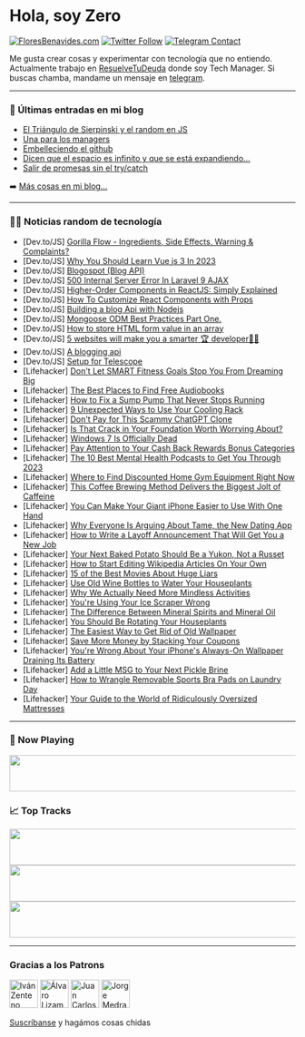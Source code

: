 # Hola, soy Zero

[![FloresBenavides.com](https://img.shields.io/website?down_message=oops&label=MiBlog&style=for-the-badge&up_message=online&url=https%3A%2F%2Ffloresbenavides.com)](https://floresbenavides.com) [![Twitter Follow](https://img.shields.io/twitter/follow/ZeroDragon?color=%231DA1F2&label=Follow&logo=twitter&logoColor=ffffff&style=for-the-badge)](https://twitter.com/zerodragon) [![Telegram Contact](https://img.shields.io/badge/escr%C3%ADbeme-ZeroDragon-%2326A5E4?style=for-the-badge&logo=telegram)](https://t.me/zerodragon)

Me gusta crear cosas y experimentar con tecnología que no entiendo.
Actualmente trabajo en [ResuelveTuDeuda](http://github.com/resuelve) donde soy Tech Manager.
Si buscas chamba, mandame un mensaje en [telegram](https://t.me/zerodragon).

---

### 📕 Últimas entradas en mi blog
<!-- BLOG-POST-LIST:START -->
- [El Triángulo de Sierpinski y el random en JS](https://floresbenavides.com/el-triangulo-de-sierpinski-y-el-random-en-js/)
- [Una para los managers](https://floresbenavides.com/una-para-los-managers/)
- [Embelleciendo el github](https://floresbenavides.com/embelleciendo-el-github/)
- [Dicen que el espacio es infinito y que se está expandiendo…](https://floresbenavides.com/dicen-que-el-espacio-es-infinito-y-que-se-esta-expandiendo/)
- [Salir de promesas sin el try/catch](https://floresbenavides.com/salir-de-promesas-sin-el-try-catch/)
<!-- BLOG-POST-LIST:END -->

➡️ [Más cosas en mi blog...](https://floresbenavides.com)

---

### 👨‍💻 Noticias random de tecnología
<!-- TECH-POSTS:START -->
- [Dev.to/JS] [Gorilla Flow - Ingredients, Side Effects, Warning &amp; Complaints?](https://dev.to/gorillaflow2/gorilla-flow-ingredients-side-effects-warning-complaints-1jdb)
- [Dev.to/JS] [Why You Should Learn Vue js 3 In 2023](https://dev.to/shoyeb001/why-you-should-learn-vue-js-3-in-2023-e46)
- [Dev.to/JS] [Blogospot &lpar;Blog API&rpar;](https://dev.to/samuelume/blogospot-blog-api-3ai2)
- [Dev.to/JS] [500 Internal Server Error In Laravel 9 AJAX](https://dev.to/techsolutionstuff/500-internal-server-error-in-laravel-9-ajax-32hk)
- [Dev.to/JS] [Higher-Order Components in ReactJS: Simply Explained](https://dev.to/hy_piyush/higher-order-components-in-reactjs-simply-explained-3k00)
- [Dev.to/JS] [How To Customize React Components with Props](https://dev.to/rahxuls/how-to-customize-react-components-with-props-knj)
- [Dev.to/JS] [Building a blog Api with Nodejs](https://dev.to/omotega/building-a-blog-api-with-nodejs-18pb)
- [Dev.to/JS] [Mongoose ODM Best Practices Part One.](https://dev.to/elhamnajeebullah/mongoose-odm-best-practices-part-one-e6e)
- [Dev.to/JS] [How to store HTML form value in an array](https://dev.to/awaisalwaisy/how-to-store-html-form-value-in-an-array-5pf)
- [Dev.to/JS] [5 websites will make you a smarter 🏆 developer👩‍💻](https://dev.to/mahmoudessam/5-websites-will-make-you-a-smarter-developer-2jld)
- [Dev.to/JS] [A blogging api](https://dev.to/temitopeagbaje/a-blogging-api-30ni)
- [Dev.to/JS] [Setup for Telescope](https://dev.to/cychu42/setup-for-telescope-6nk)
- [Lifehacker] [Don&#39;t Let SMART Fitness Goals Stop You From Dreaming Big](https://lifehacker.com/dont-let-smart-fitness-goals-stop-you-from-dreaming-big-1849966615)
- [Lifehacker] [The Best Places to Find Free Audiobooks](https://lifehacker.com/the-best-places-to-find-free-audiobooks-1849966393)
- [Lifehacker] [How to Fix a Sump Pump That Never Stops Running](https://lifehacker.com/how-to-fix-a-sump-pump-that-never-stops-running-1849965685)
- [Lifehacker] [9 Unexpected Ways to Use Your Cooling Rack](https://lifehacker.com/9-unexpected-ways-to-use-your-cooling-rack-1849966446)
- [Lifehacker] [Don&#39;t Pay for This Scammy ChatGPT Clone](https://lifehacker.com/dont-pay-for-this-scammy-chatgpt-clone-1849965653)
- [Lifehacker] [Is That Crack in Your Foundation Worth Worrying About?](https://lifehacker.com/is-that-crack-in-your-foundation-worth-worrying-about-1849964611)
- [Lifehacker] [Windows 7 Is Officially Dead](https://lifehacker.com/windows-7-is-officially-dead-1849966248)
- [Lifehacker] [Pay Attention to Your Cash Back Rewards Bonus Categories](https://lifehacker.com/pay-attention-to-your-cash-back-rewards-bonus-categorie-1849965980)
- [Lifehacker] [The 10 Best Mental Health Podcasts to Get You Through 2023](https://lifehacker.com/the-10-best-mental-health-podcasts-to-get-you-through-2-1849932046)
- [Lifehacker] [Where to Find Discounted Home Gym Equipment Right Now](https://lifehacker.com/where-to-find-discounted-home-gym-equipment-right-now-1849961075)
- [Lifehacker] [This Coffee Brewing Method Delivers the Biggest Jolt of Caffeine](https://lifehacker.com/this-coffee-brewing-method-delivers-the-biggest-jolt-of-1849964718)
- [Lifehacker] [You Can Make Your Giant iPhone Easier to Use With One Hand](https://lifehacker.com/you-can-make-your-giant-iphone-easier-to-use-with-one-h-1849964552)
- [Lifehacker] [Why Everyone Is Arguing About Tame, the New Dating App](https://lifehacker.com/why-everyone-is-arguing-about-tame-the-new-dating-app-1849964508)
- [Lifehacker] [How to Write a Layoff Announcement That Will Get You a New Job](https://lifehacker.com/how-to-write-a-layoff-announcement-that-will-get-you-a-1849964234)
- [Lifehacker] [Your Next Baked Potato Should Be a Yukon, Not a Russet](https://lifehacker.com/your-next-baked-potato-should-be-a-yukon-not-a-russet-1849961269)
- [Lifehacker] [How to Start Editing Wikipedia Articles On Your Own](https://lifehacker.com/how-to-start-editing-wikipedia-articles-on-your-own-1849963125)
- [Lifehacker] [15 of the Best Movies About Huge Liars](https://lifehacker.com/15-of-the-best-movies-about-huge-liars-1849953754)
- [Lifehacker] [Use Old Wine Bottles to Water Your Houseplants](https://lifehacker.com/use-old-wine-bottles-to-water-your-houseplants-1849960542)
- [Lifehacker] [Why We Actually Need More Mindless Activities](https://lifehacker.com/why-we-actually-need-more-mindless-activities-1849958757)
- [Lifehacker] [You&#39;re Using Your Ice Scraper Wrong](https://lifehacker.com/youre-using-your-ice-scraper-wrong-1849960175)
- [Lifehacker] [The Difference Between Mineral Spirits and Mineral Oil](https://lifehacker.com/the-difference-between-mineral-spirits-and-mineral-oil-1849958009)
- [Lifehacker] [You Should Be Rotating Your Houseplants](https://lifehacker.com/you-should-be-rotating-your-houseplants-1849958014)
- [Lifehacker] [The Easiest Way to Get Rid of Old Wallpaper](https://lifehacker.com/the-easiest-way-to-get-rid-of-old-wallpaper-1849958038)
- [Lifehacker] [Save More Money by Stacking Your Coupons](https://lifehacker.com/save-more-money-by-stacking-your-coupons-1849958093)
- [Lifehacker] [You&#39;re Wrong About Your iPhone&#39;s Always-On Wallpaper Draining Its Battery](https://lifehacker.com/youre-wrong-about-your-iphones-always-on-wallpaper-drai-1849958965)
- [Lifehacker] [Add a Little MSG to Your Next Pickle Brine](https://lifehacker.com/add-a-little-msg-to-your-next-pickle-brine-1849959556)
- [Lifehacker] [How to Wrangle Removable Sports Bra Pads on Laundry Day](https://lifehacker.com/how-to-wrangle-removable-sports-bra-pads-on-laundry-day-1849959864)
- [Lifehacker] [Your Guide to the World of Ridiculously Oversized Mattresses](https://lifehacker.com/your-guide-to-ridiculously-oversize-mattresses-1849959167)<!-- TECH-POSTS:END -->

---

### 🎵 Now Playing
<a href="https://spotify-now-playing-dun.vercel.app/now-playing?open"><img src="https://spotify-now-playing-dun.vercel.app/now-playing" width="540" height="64"></a>

### 📈 Top Tracks
<a href="https://spotify-now-playing-dun.vercel.app/top-tracks?i=1&open"><img src="https://spotify-now-playing-dun.vercel.app/top-tracks?i=1" width="540" height="64"></a>
<a href="https://spotify-now-playing-dun.vercel.app/top-tracks?i=2&open"><img src="https://spotify-now-playing-dun.vercel.app/top-tracks?i=2" width="540" height="64"></a>
<a href="https://spotify-now-playing-dun.vercel.app/top-tracks?i=3&open"><img src="https://spotify-now-playing-dun.vercel.app/top-tracks?i=3" width="540" height="64"></a>

---

### Gracias a los Patrons
[<img src="https://avatars.githubusercontent.com/u/243380?v=4" alt="Iván Zenteno" width="50px">](https://github.com/k001) [<img src="https://avatars.githubusercontent.com/u/19955639?v=4" alt="Álvaro Lizama" width="50px">](https://github.com/alvarolizama) [<img src="https://avatars.githubusercontent.com/u/2718753?v=4" alt="Juan Carlos Ruiz" width="50px">](https://github.com/JuanCrg90) [<img src="https://avatars.githubusercontent.com/u/37025?v=4" alt="Jorge Medrano" width="50px">](https://github.com/h1pp1e) 

[Suscríbanse](https://www.patreon.com/zerodragon) y hagámos cosas chidas

